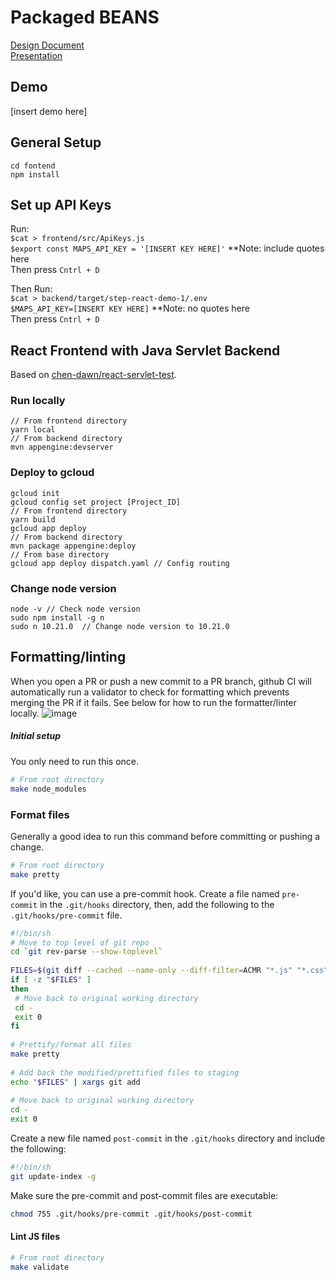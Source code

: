 # Packaged BEANS
[Design Document](https://docs.google.com/document/d/1wenfQkW7sKlqayKXsfdZ1LymAdhfE1ORGSWT_-pbG0Q/edit?ts=5ee37a05#) <br />
[Presentation](https://docs.google.com/presentation/d/16ic7o87Vzr8WgynWzaA1X_6zTZmoAjh93ASoStsMZEY/edit?ts=5f23316b#slide=id.g8b4189aea4_13_896)

## Demo
[insert demo here]

## General Setup
```
cd fontend
npm install
```
## Set up API Keys
Run:  
`$cat > frontend/src/ApiKeys.js`  
`$export const MAPS_API_KEY = '[INSERT KEY HERE]'` **Note: include quotes here  
Then press `Cntrl + D`  

Then Run:  
`$cat > backend/target/step-react-demo-1/.env`  
`$MAPS_API_KEY=[INSERT KEY HERE]` **Note: no quotes here  
Then press `Cntrl + D`  

## React Frontend with Java Servlet Backend
Based on [chen-dawn/react-servlet-test](https://github.com/chen-dawn/react-servlet-test).

### Run locally
```
// From frontend directory
yarn local
// From backend directory
mvn appengine:devserver
```

### Deploy to gcloud
```
gcloud init
gcloud config set project [Project_ID]
// From frontend directory
yarn build 
gcloud app deploy
// From backend directory
mvn package appengine:deploy
// From base directory
gcloud app deploy dispatch.yaml // Config routing
```

### Change node version
```
node -v // Check node version
sudo npm install -g n
sudo n 10.21.0  // Change node version to 10.21.0
```

## Formatting/linting
When you open a PR or push a new commit to a PR branch, github CI will automatically run a validator to check for formatting which prevents merging the PR if it fails.
See below for how to run the formatter/linter locally.
![image](https://user-images.githubusercontent.com/22455214/85607255-ecb9d880-b621-11ea-9d58-ffc24d841fbd.png)

##### Initial setup
You only need to run this once.
```bash
# From root directory
make node_modules
```

### Format files
Generally a good idea to run this command before committing or pushing a change.
```bash
# From root directory
make pretty
```

If you'd like, you can use a pre-commit hook. Create a file named `pre-commit` in the `.git/hooks` directory, then, add the following to the `.git/hooks/pre-commit` file.
```bash
#!/bin/sh
# Move to top level of git repo
cd `git rev-parse --show-toplevel`
 
FILES=$(git diff --cached --name-only --diff-filter=ACMR "*.js" "*.css" "*.java" | sed 's| |\\ |g')
if [ -z "$FILES" ]
then
 # Move back to original working directory
 cd -
 exit 0
fi
 
# Prettify/format all files
make pretty
 
# Add back the modified/prettified files to staging
echo "$FILES" | xargs git add
 
# Move back to original working directory
cd -
exit 0
```
Create a new file named `post-commit` in the `.git/hooks` directory and include the following:
```bash
#!/bin/sh
git update-index -g
```
Make sure the pre-commit and post-commit files are executable:
```bash
chmod 755 .git/hooks/pre-commit .git/hooks/post-commit
```

#### Lint JS files
```bash
# From root directory
make validate
```

